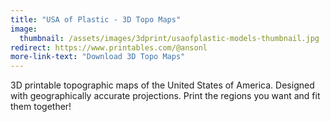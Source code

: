 ```yaml
---
title: "USA of Plastic - 3D Topo Maps"
image: 
  thumbnail: /assets/images/3dprint/usaofplastic-models-thumbnail.jpg
redirect: https://www.printables.com/@ansonl
more-link-text: "Download 3D Topo Maps"
---
```


3D printable topographic maps of the United States of America. Designed with geographically accurate projections. Print the regions you want and fit them together! 